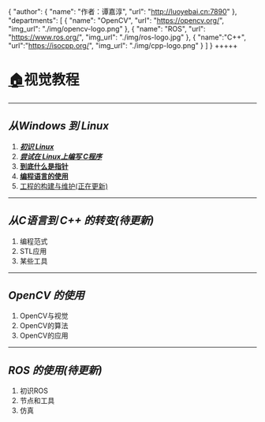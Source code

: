 {
    "author": {
        "name": "作者：谭嘉淳",
        "url": "http://luoyebai.cn:7890"
    },
    "departments": [
        {
            "name": "OpenCV",
            "url": "https://opencv.org/",
            "img_url": "./img/opencv-logo.png"
        },
        {
            "name": "ROS",
            "url": "https://www.ros.org/",
            "img_url": "./img/ros-logo.jpg"
        },
        {
            "name":"C++",
            "url":"https://isocpp.org/",
            "img_url": "./img/cpp-logo.png"
        }
    ]
}
+++++
# [🏠](../../)视觉教程

---

## ***从Windows 到 Linux***

1. [***初识 Linux***](../从Windows到Linux/初识linux/dist/index.html)
2. [***尝试在 Linux上编写 C程序***](../从Windows到Linux/Linux上的C/dist/index.html)
3. [**到底什么是指针**](../从Windows到Linux/从指针来理解程序的执行/dist/index.html)
4. [**编程语言的使用**](../从Windows到Linux/编程语言的使用/dist/index.html)
5. [工程的构建与维护<red>(正在更新)</red>](../从Windows到Linux/工程的构建与维护/dist/index.html)

---

## <red>***从C语言到 C++ 的转变(待更新)***<red>

1. 编程范式
2. STL应用
3. 某些工具

---

## <red>***OpenCV 的使用***<red>

1. OpenCV与视觉
2. OpenCV的算法
3. OpenCV的应用

---

## <red>***ROS 的使用(待更新)***</red>

1. 初识ROS
2. 节点和工具
3. 仿真

